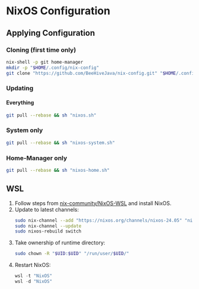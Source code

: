 # NixOS Configuration

## Applying Configuration

### Cloning (first time only)

```bash
nix-shell -p git home-manager
mkdir -p "$HOME/.config/nix-config"
git clone "https://github.com/BeeHiveJava/nix-config.git" "$HOME/.config/nix-config"
```

### Updating

#### Everything

```bash
git pull --rebase && sh "nixos.sh"
```

### System only

```bash
git pull --rebase && sh "nixos-system.sh"
```

### Home-Manager only

```bash
git pull --rebase && sh "nixos-home.sh"
```

## WSL

1. Follow steps from [nix-community/NixOS-WSL](https://github.com/nix-community/NixOS-WSL) and install NixOS.
2. Update to latest channels:
    ```bash
    sudo nix-channel --add "https://nixos.org/channels/nixos-24.05" "nixos"
    sudo nix-channel --update
    sudo nixos-rebuild switch
    ```
3. Take ownership of runtime directory:
    ```bash
    sudo chown -R "$UID:$UID" "/run/user/$UID/"
    ```
4. Restart NixOS:
    ```PowerShell
    wsl -t "NixOS"
    wsl -d "NixOS"
    ```

